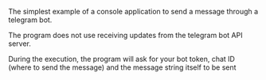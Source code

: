 The simplest example of a console application to send a message through a telegram bot.

The program does not use receiving updates from the telegram bot API server.

During the execution, the program will ask for your bot token, chat ID (where to send the message) and the message string itself to be sent
